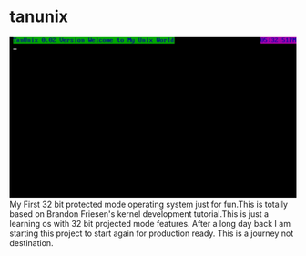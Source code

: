 tanunix
=======
![Demo Image](demo.jpg)
My First 32 bit protected mode operating system just for fun.This is totally based on Brandon Friesen's kernel development tutorial.This is  just a learning os with 32 bit projected mode features.
After a long day back I am starting this project to start again for production ready.
This is a journey not destination.
